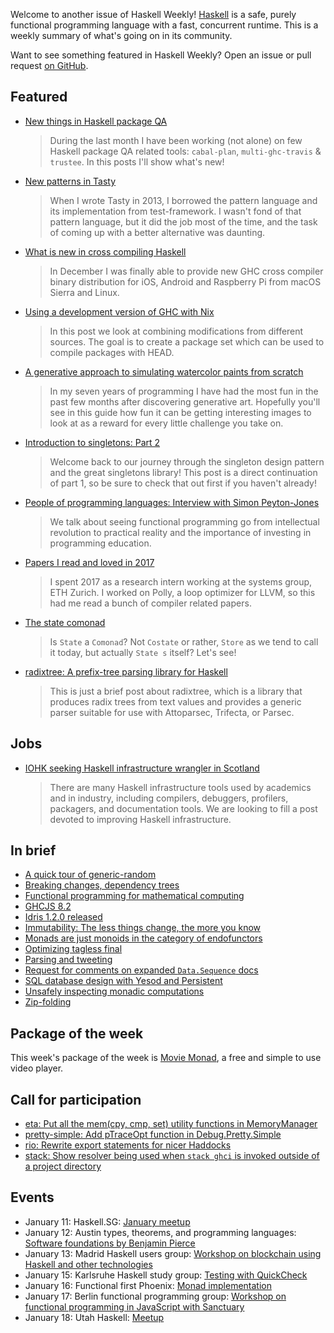 <!-- 2018-01-11 -->

Welcome to another issue of Haskell Weekly!
[Haskell](https://haskell-lang.org) is a safe, purely functional programming language with a fast, concurrent runtime.
This is a weekly summary of what's going on in its community.

Want to see something featured in Haskell Weekly?
Open an issue or pull request [on GitHub](https://github.com/haskellweekly/haskellweekly.github.io).

## Featured

-   [New things in Haskell package QA](http://oleg.fi/gists/posts/2018-01-08-haskell-package-qa.html)

    > During the last month I have been working (not alone) on few Haskell package QA related tools: `cabal-plan`, `multi-ghc-travis` & `trustee`. In this posts I'll show what's new!

-   [New patterns in Tasty](https://ro-che.info/articles/2018-01-08-tasty-new-patterns)

    > When I wrote Tasty in 2013, I borrowed the pattern language and its implementation from test-framework. I wasn't fond of that pattern language, but it did the job most of the time, and the task of coming up with a better alternative was daunting.

-   [What is new in cross compiling Haskell](https://medium.com/@zw3rk/what-is-new-in-cross-compiling-haskell-759adaa7e1c)

    > In December I was finally able to provide new GHC cross compiler binary distribution for iOS, Android and Raspberry Pi from macOS Sierra and Linux.

-   [Using a development version of GHC with Nix](https://mpickering.github.io/posts/2018-01-05-ghchead-nix.html)

    > In this post we look at combining modifications from different sources. The goal is to create a package set which can be used to compile packages with HEAD.

-   [A generative approach to simulating watercolor paints from scratch](https://blog.paytonturnage.com/water_color)

    > In my seven years of programming I have had the most fun in the past few months after discovering generative art. Hopefully you'll see in this guide how fun it can be getting interesting images to look at as a reward for every little challenge you take on.

-   [Introduction to singletons: Part 2](https://blog.jle.im/entry/introduction-to-singletons-2.html)

    > Welcome back to our journey through the singleton design pattern and the great singletons library! This post is a direct continuation of part 1, so be sure to check that out first if you haven't already!

-   [People of programming languages: Interview with Simon Peyton-Jones](https://www.cs.cmu.edu/~popl-interviews/peytonjones.html)

    > We talk about seeing functional programming go from intellectual revolution to practical reality and the importance of investing in programming education.

-   [Papers I read and loved in 2017 ](https://pixel-druid.com/blog/papers-i-read-and-loved-in-2017/)

    > I spent 2017 as a research intern working at the systems group, ETH Zurich. I worked on Polly, a loop optimizer for LLVM, so this had me read a bunch of compiler related papers.

-   [The state comonad](http://comonad.com/reader/2018/the-state-comonad/)

    > Is `State` a `Comonad`? Not `Costate` or rather, `Store` as we tend to call it today, but actually `State s` itself? Let's see!

-   [radixtree: A prefix-tree parsing library for Haskell](https://quasimal.com/posts/2018-01-08-prefix-tree-parsing.html)

    > This is just a brief post about radixtree, which is a library that produces radix trees from text values and provides a generic parser suitable for use with Attoparsec, Trifecta, or Parsec.

## Jobs

-   [IOHK seeking Haskell infrastructure wrangler in Scotland](https://iohk.io/careers/#op-214412-haskell-infrastructure-wrangler)

    > There are many Haskell infrastructure tools used by academics and in industry, including compilers, debuggers, profilers, packagers, and documentation tools. We are looking to fill a post devoted to improving Haskell infrastructure.

## In brief

-   [A quick tour of generic-random](https://blog.poisson.chat/posts/2018-01-05-generic-random-tour.html)
-   [Breaking changes, dependency trees](https://www.snoyman.com/blog/2018/01/breaking-changes-dependency-trees)
-   [Functional programming for mathematical computing](https://matthias-endler.de/2018/functional-mathematics/)
-   [GHCJS 8.2](https://github.com/ghcjs/ghcjs/tree/ghc-8.2)
-   [Idris 1.2.0 released](https://www.idris-lang.org/idris-1-2-0-released/)
-   [Immutability: The less things change, the more you know](https://mmhaskell.com/blog/2018/1/8/immutability-the-less-things-change-the-more-you-know)
-   [Monads are just monoids in the category of endofunctors](https://blog.merovius.de/2018/01/08/monads-are-just-monoids.html)
-   [Optimizing tagless final](https://lukajcb.github.io/blog/functional/2018/01/03/optimizing-tagless-final.html)
-   [Parsing and tweeting](https://ibnuda.gitlab.io/2018-01-07-parsing-and-tweeting.html)
-   [Request for comments on expanded `Data.Sequence` docs](https://np.reddit.com/r/haskell/comments/7p6eg2/request_for_comments_on_expanded_datasequence_docs/)
-   [SQL database design with Yesod and Persistent](https://bensima.com/2018/01/sql-database-design-with-yesod-and-persistent/)
-   [Unsafely inspecting monadic computations](https://rubenpieters.github.io/programming/purescript/2018/01/10/unsafely-inspecting-monadic-computations.html)
-   [Zip-folding](https://www.benjamin.pizza/posts/2018-01-10-zip-folding.html)

## Package of the week

This week's package of the week is [Movie Monad](https://hackage.haskell.org/package/movie-monad-0.0.4.0),
a free and simple to use video player.

## Call for participation

-   [eta: Put all the mem(cpy, cmp, set) utility functions in MemoryManager](https://github.com/typelead/eta/issues/604)
-   [pretty-simple: Add pTraceOpt function in Debug.Pretty.Simple](https://github.com/cdepillabout/pretty-simple/issues/21)
-   [rio: Rewrite export statements for nicer Haddocks](https://github.com/commercialhaskell/rio/issues/17)
-   [stack: Show resolver being used when `stack ghci` is invoked outside of a project directory](https://github.com/commercialhaskell/stack/issues/3651)

## Events

-   January 11: Haskell.SG: [January meetup](https://www.meetup.com/HASKELL-SG/events/246341959/)
-   January 12: Austin types, theorems, and programming languages: [Software foundations by Benjamin Pierce](https://www.meetup.com/Austin-Types-Theorems-and-Programming-Languages/events/245115079/)
-   January 13: Madrid Haskell users group: [Workshop on blockchain using Haskell and other technologies](https://www.meetup.com/Haskell-MAD/events/246443157/)
-   January 15: Karlsruhe Haskell study group: [Testing with QuickCheck](https://www.meetup.com/Karlsruhe-Haskell-Lerngruppe/events/244433469/)
-   January 16: Functional first Phoenix: [Monad implementation](https://www.meetup.com/Functional-First-Phoenix/events/245689258/)
-   January 17: Berlin functional programming group: [Workshop on functional programming in JavaScript with Sanctuary](https://www.meetup.com/Berlin-Functional-Programming-Group/events/245728326/)
-   January 18: Utah Haskell: [Meetup](https://www.meetup.com/utah-haskell/events/245731952/)
